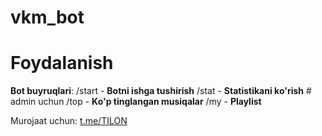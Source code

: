 # vkm_bot

# Foydalanish
__Bot buyruqlari__:
/start - **Botni ishga tushirish**
/stat - **Statistikani ko'rish** # admin uchun
/top - **Ko'p tinglangan musiqalar**
/my - **Playlist**

Murojaat uchun: [t.me/TILON](t.me/TILON)
